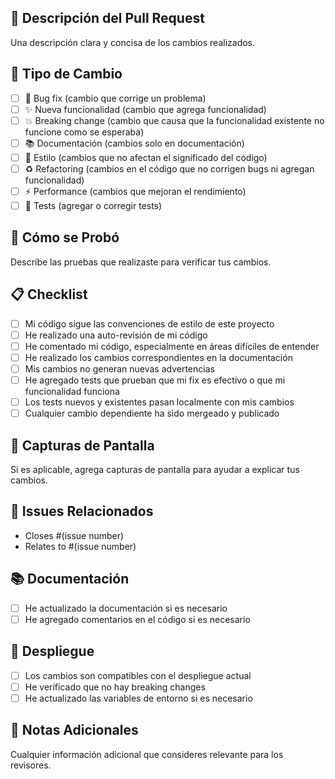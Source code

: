 ## 🎯 **Descripción del Pull Request**
Una descripción clara y concisa de los cambios realizados.

## 🔄 **Tipo de Cambio**
- [ ] 🐛 Bug fix (cambio que corrige un problema)
- [ ] ✨ Nueva funcionalidad (cambio que agrega funcionalidad)
- [ ] 💥 Breaking change (cambio que causa que la funcionalidad existente no funcione como se esperaba)
- [ ] 📚 Documentación (cambios solo en documentación)
- [ ] 🎨 Estilo (cambios que no afectan el significado del código)
- [ ] ♻️ Refactoring (cambios en el código que no corrigen bugs ni agregan funcionalidad)
- [ ] ⚡ Performance (cambios que mejoran el rendimiento)
- [ ] 🧪 Tests (agregar o corregir tests)

## 🧪 **Cómo se Probó**
Describe las pruebas que realizaste para verificar tus cambios.

## 📋 **Checklist**
- [ ] Mi código sigue las convenciones de estilo de este proyecto
- [ ] He realizado una auto-revisión de mi código
- [ ] He comentado mi código, especialmente en áreas difíciles de entender
- [ ] He realizado los cambios correspondientes en la documentación
- [ ] Mis cambios no generan nuevas advertencias
- [ ] He agregado tests que prueban que mi fix es efectivo o que mi funcionalidad funciona
- [ ] Los tests nuevos y existentes pasan localmente con mis cambios
- [ ] Cualquier cambio dependiente ha sido mergeado y publicado

## 📸 **Capturas de Pantalla**
Si es aplicable, agrega capturas de pantalla para ayudar a explicar tus cambios.

## 🔗 **Issues Relacionados**
- Closes #(issue number)
- Relates to #(issue number)

## 📚 **Documentación**
- [ ] He actualizado la documentación si es necesario
- [ ] He agregado comentarios en el código si es necesario

## 🚀 **Despliegue**
- [ ] Los cambios son compatibles con el despliegue actual
- [ ] He verificado que no hay breaking changes
- [ ] He actualizado las variables de entorno si es necesario

## 📝 **Notas Adicionales**
Cualquier información adicional que consideres relevante para los revisores.
